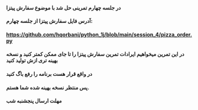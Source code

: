 #### در جلسه چهارم تمرینی حل شد با موضوع سفارش پیتزا
#### آدرس فایل سفارش پیتزا از جلسه چهارم:
####  https://github.com/hqorbani/python_1j/blob/main/session_4/pizza_order.py

#### در این تمرین میخواهیم ایرادات تمرین سفارش پیتزا را تا جای ممکن کمتر کنید و نسخه بهینه تری ازش تولید کنید
#### در واقع قرار هست برنامه را رفع باگ کنید
#### پس منتظر نسخه بهینه شده شما هستم.
#### مهلت ارسال پنجشنبه شب
